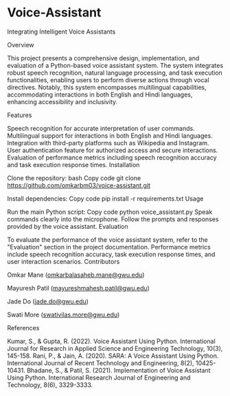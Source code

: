 # Voice-Assistant

Integrating Intelligent Voice Assistants

Overview

This project presents a comprehensive design, implementation, and evaluation of a Python-based voice assistant system. The system integrates robust speech recognition, natural language processing, and task execution functionalities, enabling users to perform diverse actions through vocal directives. Notably, this system encompasses multilingual capabilities, accommodating interactions in both English and Hindi languages, enhancing accessibility and inclusivity.

Features

Speech recognition for accurate interpretation of user commands.
Multilingual support for interactions in both English and Hindi languages.
Integration with third-party platforms such as Wikipedia and Instagram.
User authentication feature for authorized access and secure interactions.
Evaluation of performance metrics including speech recognition accuracy and task execution response times.
Installation

Clone the repository:
bash
Copy code
git clone https://github.com/omkarbm03/voice-assistant.git

Install dependencies:
Copy code
pip install -r requirements.txt
Usage

Run the main Python script:
Copy code
python voice_assistant.py
Speak commands clearly into the microphone.
Follow the prompts and responses provided by the voice assistant.
Evaluation

To evaluate the performance of the voice assistant system, refer to the "Evaluation" section in the project documentation.
Performance metrics include speech recognition accuracy, task execution response times, and user interaction scenarios.
Contributors

Omkar Mane (omkarbalasaheb.mane@gwu.edu)

Mayuresh Patil (mayureshmahesh.patil@gwu.edu)

Jade Do (jade.do@gwu.edu)

Swati More (swativilas.more@gwu.edu)


References

Kumar, S., & Gupta, R. (2022). Voice Assistant Using Python. International Journal for Research in Applied Science and Engineering Technology, 10(3), 145-158.
Rani, P., & Jain, A. (2020). SARA: A Voice Assistant Using Python. International Journal of Recent Technology and Engineering, 8(2), 10425-10431.
Bhadane, S., & Patil, S. (2021). Implementation of Voice Assistant Using Python. International Research Journal of Engineering and Technology, 8(6), 3329-3333.
